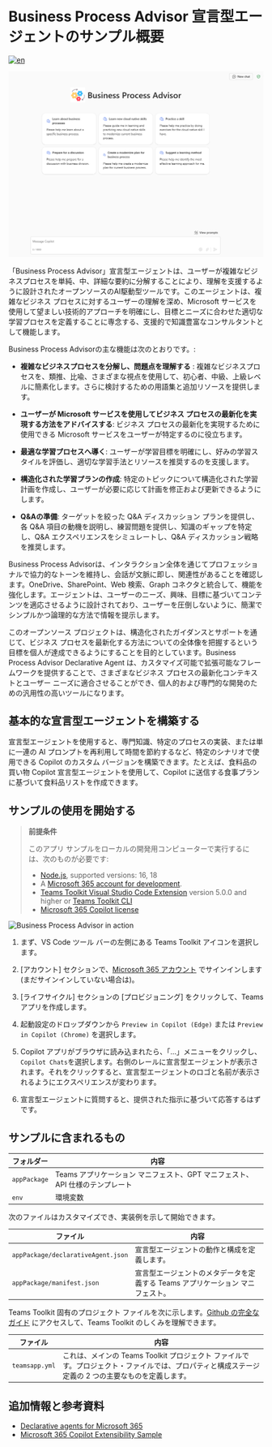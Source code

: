 # Business Process Advisor 宣言型エージェントのサンプル概要

[![en](https://img.shields.io/badge/lang-en-red.svg)](README.md)

![Business Process Advisor Start Screen](assets/BusinessProcessAdvisor1.png)

「Business Process Advisor」宣言型エージェントは、ユーザーが複雑なビジネスプロセスを単純、中、詳細な要約に分解することにより、理解を支援するように設計されたオープンソースのAI駆動型ツールです。このエージェントは、複雑なビジネス プロセスに対するユーザーの理解を深め、Microsoft サービスを使用して望ましい技術的アプローチを明確にし、目標とニーズに合わせた適切な学習プロセスを定義することに専念する、支援的で知識豊富なコンサルタントとして機能します。

Business Process Advisorの主な機能は次のとおりです。:

- **複雑なビジネスプロセスを分解し、問題点を理解する** : 複雑なビジネスプロセスを、類推、比喩、さまざまな視点を使用して、初心者、中級、上級レベルに簡素化します。さらに検討するための用語集と追加リソースを提供します。

- **ユーザーが Microsoft サービスを使用してビジネス プロセスの最新化を実現する方法をアドバイスする**: ビジネス プロセスの最新化を実現するために使用できる Microsoft サービスをユーザーが特定するのに役立ちます。

- **最適な学習プロセスへ導く**: ユーザーが学習目標を明確にし、好みの学習スタイルを評価し、適切な学習手法とリソースを推奨するのを支援します。

- **構造化された学習プランの作成**: 特定のトピックについて構造化された学習計画を作成し、ユーザーが必要に応じて計画を修正および更新できるようにします。

- **Q&Aの準備**: ターゲットを絞った Q&A ディスカッション プランを提供し、各 Q&A 項目の動機を説明し、練習問題を提供し、知識のギャップを特定し、Q&A エクスペリエンスをシミュレートし、Q&A ディスカッション戦略を推奨します。

Business Process Advisorは、インタラクション全体を通じてプロフェッショナルで協力的なトーンを維持し、会話が文脈に即し、関連性があることを確認します。OneDrive、SharePoint、Web 検索、Graph コネクタと統合して、機能を強化します。エージェントは、ユーザーのニーズ、興味、目標に基づいてコンテンツを適応させるように設計されており、ユーザーを圧倒しないように、簡潔でシンプルかつ論理的な方法で情報を提示します。

このオープンソース プロジェクトは、構造化されたガイダンスとサポートを通じて、ビジネス プロセスを最新化する方法についての全体像を把握するという目標を個人が達成できるようにすることを目的としています。Business Process Advisor Declarative Agent は、カスタマイズ可能で拡張可能なフレームワークを提供することで、さまざまなビジネス プロセスの最新化コンテキストとユーザー ニーズに適合させることができ、個人的および専門的な開発のための汎用性の高いツールになります。

## 基本的な宣言型エージェントを構築する

宣言型エージェントを使用すると、専門知識、特定のプロセスの実装、または単に一連の AI プロンプトを再利用して時間を節約するなど、特定のシナリオで使用できる Copilot のカスタム バージョンを構築できます。たとえば、食料品の買い物 Copilot 宣言型エージェントを使用して、Copilot に送信する食事プランに基づいて食料品リストを作成できます。

## サンプルの使用を開始する

> **前提条件**
>
> このアプリ サンプルをローカルの開発用コンピューターで実行するには、次のものが必要です:
>
> - [Node.js](https://nodejs.org/), supported versions: 16, 18
> - A [Microsoft 365 account for development](https://docs.microsoft.com/microsoftteams/platform/toolkit/accounts).
> - [Teams Toolkit Visual Studio Code Extension](https://aka.ms/teams-toolkit) version 5.0.0 and higher or [Teams Toolkit CLI](https://aka.ms/teamsfx-toolkit-cli)
> - [Microsoft 365 Copilot license](https://learn.microsoft.com/microsoft-365-copilot/extensibility/prerequisites#prerequisites)

![Business Process Advisor in action](assets/BusinessProcessAdvisor2.gif)

1. まず、VS Code ツール バーの左側にある Teams Toolkit アイコンを選択します。

2. [アカウント] セクションで、[Microsoft 365 アカウント](https://docs.microsoft.com/microsoftteams/platform/toolkit/accounts) でサインインします (まだサインインしていない場合は)。

3. [ライフサイクル] セクションの [プロビジョニング] をクリックして、Teams アプリを作成します。

4. 起動設定のドロップダウンから `Preview in Copilot (Edge)` または `Preview in Copilot (Chrome)` を選択します。

5. Copilot アプリがブラウザに読み込まれたら、「...」メニューをクリックし、`Copilot Chats`を選択します。右側のレールに宣言型エージェントが表示されます。それをクリックすると、宣言型エージェントのロゴと名前が表示されるようにエクスペリエンスが変わります。

6. 宣言型エージェントに質問すると、提供された指示に基づいて応答するはずです。

## サンプルに含まれるもの

| フォルダー       | 内容                                                                                 |
| ------------ | ---------------------------------------------------------------------------------------- |
| `appPackage` | Teams アプリケーション マニフェスト、GPT マニフェスト、API 仕様のテンプレート |
| `env`        | 環境変数                                                                        |

次のファイルはカスタマイズでき、実装例を示して開始できます。

| ファイル                                 | 内容                                                                       |
| ------------------------------------ | ------------------------------------------------------------------------------ |
| `appPackage/declarativeAgent.json` | 宣言型エージェントの動作と構成を定義します。            |
| `appPackage/manifest.json`           | 宣言型エージェントのメタデータを定義する Teams アプリケーション マニフェスト。 |

Teams Toolkit 固有のプロジェクト ファイルを次に示します。[Github の完全なガイド](https://github.com/OfficeDev/TeamsFx/wiki/Teams-Toolkit-Visual-Studio-Code-v5-Guide#overview) にアクセスして、Teams Toolkit のしくみを理解できます。

| ファイル           | 内容                                                                                                                                  |
| -------------- | ----------------------------------------------------------------------------------------------------------------------------------------- |
| `teamsapp.yml` | これは、メインの Teams Toolkit プロジェクト ファイルです。プロジェクト・ファイルでは、プロパティと構成ステージ定義の 2 つの主要なものを定義します。 |

## 追加情報と参考資料

- [Declarative agents for Microsoft 365](https://aka.ms/teams-toolkit-declarative-agent)
- [Microsoft 365 Copilot Extensibility Sample](https://learn.microsoft.com/en-us/microsoft-365-copilot/extensibility/samples)